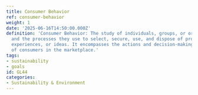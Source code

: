 ```yaml
---
title: Consumer Behavior
ref: consumer-behavior
weight: 1
date: '2025-06-16T14:50:00.000Z'
definition: 'Consumer Behavior: The study of individuals, groups, or organizations
  and the processes they use to select, secure, use, and dispose of products, services,
  experiences, or ideas. It encompasses the actions and decision-making processes
  of consumers in the marketplace.'
tags:
- sustainability
- goals
id: GL44
categories:
- Sustainability & Environment
---
```


